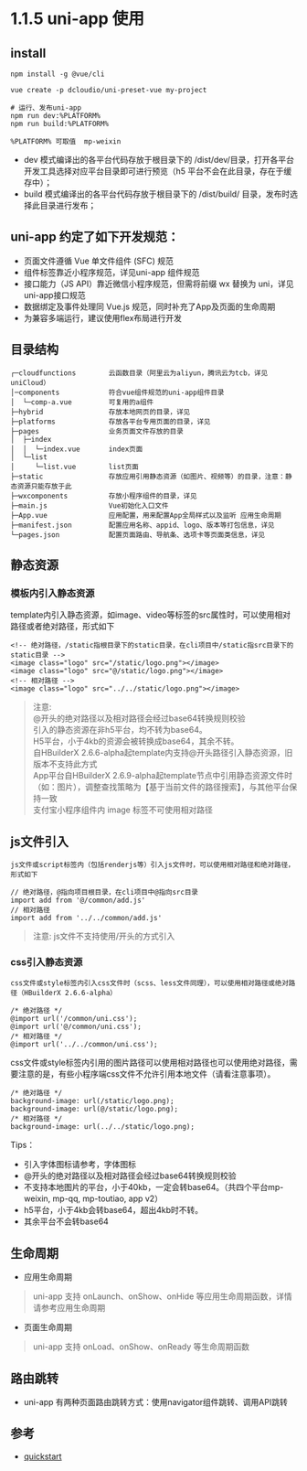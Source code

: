 # 1.1.5 uni-app 使用

## install

```
npm install -g @vue/cli

vue create -p dcloudio/uni-preset-vue my-project

# 运行、发布uni-app
npm run dev:%PLATFORM%
npm run build:%PLATFORM%

%PLATFORM% 可取值  mp-weixin
```

- dev 模式编译出的各平台代码存放于根目录下的 /dist/dev/目录，打开各平台开发工具选择对应平台目录即可进行预览（h5 平台不会在此目录，存在于缓存中）；
- build 模式编译出的各平台代码存放于根目录下的 /dist/build/ 目录，发布时选择此目录进行发布；


## uni-app 约定了如下开发规范：

- 页面文件遵循 Vue 单文件组件 (SFC) 规范
- 组件标签靠近小程序规范，详见uni-app 组件规范
- 接口能力（JS API）靠近微信小程序规范，但需将前缀 wx 替换为 uni，详见uni-app接口规范
- 数据绑定及事件处理同 Vue.js 规范，同时补充了App及页面的生命周期
- 为兼容多端运行，建议使用flex布局进行开发


## 目录结构

```
┌─cloudfunctions        云函数目录（阿里云为aliyun，腾讯云为tcb，详见uniCloud）
│─components            符合vue组件规范的uni-app组件目录
│  └─comp-a.vue         可复用的a组件
├─hybrid                存放本地网页的目录，详见
├─platforms             存放各平台专用页面的目录，详见
├─pages                 业务页面文件存放的目录
│  ├─index
│  │  └─index.vue       index页面
│  └─list
│     └─list.vue        list页面
├─static                存放应用引用静态资源（如图片、视频等）的目录，注意：静态资源只能存放于此
├─wxcomponents          存放小程序组件的目录，详见
├─main.js               Vue初始化入口文件
├─App.vue               应用配置，用来配置App全局样式以及监听 应用生命周期
├─manifest.json         配置应用名称、appid、logo、版本等打包信息，详见
└─pages.json            配置页面路由、导航条、选项卡等页面类信息，详见
```

## 静态资源

### 模板内引入静态资源
template内引入静态资源，如image、video等标签的src属性时，可以使用相对路径或者绝对路径，形式如下

```
<!-- 绝对路径，/static指根目录下的static目录，在cli项目中/static指src目录下的static目录 -->
<image class="logo" src="/static/logo.png"></image>
<image class="logo" src="@/static/logo.png"></image>
<!-- 相对路径 -->
<image class="logo" src="../../static/logo.png"></image>
```

>注意:  
@开头的绝对路径以及相对路径会经过base64转换规则校验  
引入的静态资源在非h5平台，均不转为base64。  
H5平台，小于4kb的资源会被转换成base64，其余不转。  
自HBuilderX 2.6.6-alpha起template内支持@开头路径引入静态资源，旧版本不支持此方式  
App平台自HBuilderX 2.6.9-alpha起template节点中引用静态资源文件时（如：图片），调整查找策略为【基于当前文件的路径搜索】，与其他平台保持一致  
支付宝小程序组件内 image 标签不可使用相对路径  


## js文件引入

```
js文件或script标签内（包括renderjs等）引入js文件时，可以使用相对路径和绝对路径，形式如下

// 绝对路径，@指向项目根目录，在cli项目中@指向src目录
import add from '@/common/add.js'
// 相对路径
import add from '../../common/add.js'
```

>注意: js文件不支持使用/开头的方式引入

### css引入静态资源

```
css文件或style标签内引入css文件时（scss、less文件同理），可以使用相对路径或绝对路径（HBuilderX 2.6.6-alpha）

/* 绝对路径 */
@import url('/common/uni.css');
@import url('@/common/uni.css');
/* 相对路径 */
@import url('../../common/uni.css');
```

css文件或style标签内引用的图片路径可以使用相对路径也可以使用绝对路径，需要注意的是，有些小程序端css文件不允许引用本地文件（请看注意事项）。

```
/* 绝对路径 */
background-image: url(/static/logo.png);
background-image: url(@/static/logo.png);
/* 相对路径 */
background-image: url(../../static/logo.png);
```

Tips：

- 引入字体图标请参考，字体图标
- @开头的绝对路径以及相对路径会经过base64转换规则校验
- 不支持本地图片的平台，小于40kb，一定会转base64。（共四个平台mp-weixin, mp-qq, mp-toutiao, app v2）
- h5平台，小于4kb会转base64，超出4kb时不转。
- 其余平台不会转base64

## 生命周期

- 应用生命周期
>uni-app 支持 onLaunch、onShow、onHide 等应用生命周期函数，详情请参考应用生命周期

- 页面生命周期
>uni-app 支持 onLoad、onShow、onReady 等生命周期函数




## 路由跳转
- uni-app 有两种页面路由跳转方式：使用navigator组件跳转、调用API跳转

## 参考
- [quickstart](https://uniapp.dcloud.net.cn/quickstart-cli?id=%e8%bf%90%e8%a1%8c%e3%80%81%e5%8f%91%e5%b8%83uni-app)
